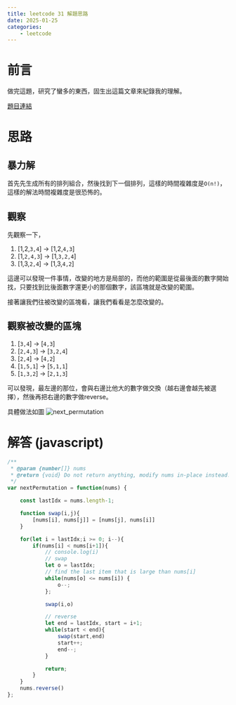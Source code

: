 ```yaml
---
title: leetcode 31 解題思路
date: 2025-01-25
categories:
    - leetcode
---
```


# 前言

做完這題，研究了蠻多的東西，固生出這篇文章來紀錄我的理解。

[題目連結](https://leetcode.com/problems/next-permutation/)

# 思路

## 暴力解
首先先生成所有的排列組合，然後找到下一個排列，這樣的時間複雜度是`O(n!)`，這樣的解法時間複雜度是很恐怖的。

## 觀察

先觀察一下，

1. [1,2,`3,4`] -> [1,2,`4,3`]
2. [1,`2,4,3`] -> [1,`3,2,4`]
3. [1,3,`2,4`] -> [1,3,`4,2`]

這邊可以發現一件事情，改變的地方是局部的，而他的範圍是從最後面的數字開始找，只要找到比後面數字還更小的那個數字，該區塊就是改變的範圍。

接著讓我們往被改變的區塊看，讓我們看看是怎麼改變的。

## 觀察被改變的區塊

1. [`3,4`] -> [`4,3`]
2. [`2,4,3`] -> [`3,2,4`]
3. [`2,4`] -> [`4,2`]
4. [`1,5,1`] -> [`5,1,1`]
5. [`1,3,2`] -> [`2,1,3`]

可以發現，最左邊的那位，會與右邊比他大的數字做交換（越右邊會越先被選擇），然後再把右邊的數字做reverse。

具體做法如圖
![next_permutation](https://r2.bntw.dev/next_permutation/leetcode.jpeg)

# 解答 (javascript)
```javascript
/**
 * @param {number[]} nums
 * @return {void} Do not return anything, modify nums in-place instead.
 */
var nextPermutation = function(nums) {

    const lastIdx = nums.length-1;

    function swap(i,j){
        [nums[i], nums[j]] = [nums[j], nums[i]]
    }

    for(let i = lastIdx;i >= 0; i--){
        if(nums[i] < nums[i+1]){
            // console.log(i)
            // swap
            let o = lastIdx;
            // find the last item that is large than nums[i]
            while(nums[o] <= nums[i]) {
                o--;
            };

            swap(i,o) 

            // reverse
            let end = lastIdx, start = i+1;
            while(start < end){
                swap(start,end)
                start++;
                end--;
            }

            return;
        }
    }
    nums.reverse()
};

```

